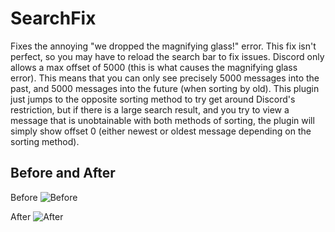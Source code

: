 
# SearchFix

Fixes the annoying "we dropped the magnifying glass!" error. This fix isn't perfect, so you may have to reload the search bar to fix issues. Discord only allows a max offset of 5000 (this is what causes the magnifying glass error). This means that you can only see precisely 5000 messages into the past, and 5000 messages into the future (when sorting by old). This plugin just jumps to the opposite sorting method to try get around Discord's restriction, but if there is a large search result, and you try to view a message that is unobtainable with both methods of sorting, the plugin will simply show offset 0 (either newest or oldest message depending on the sorting method).


## Before and After
Before
![Before](https://media.giphy.com/media/v1.Y2lkPTc5MGI3NjExYWk3MmcyZjV1ZmRya2d1Y3Fybjk0MXlhN3lveGhrdjJwemcyMHJxciZlcD12MV9pbnRlcm5hbF9naWZfYnlfaWQmY3Q9Zw/LyEAZ3iehro7ECp2VM/giphy.gif)

After
![After](https://media.giphy.com/media/v1.Y2lkPTc5MGI3NjExN2l3a2RyZXcwdzVvdjE0MHczNHprZ2dncXZyOTlvMDAwdHY2ZHZxayZlcD12MV9pbnRlcm5hbF9naWZfYnlfaWQmY3Q9Zw/5DdKEaH3ppmxsTJxcv/giphy.gif)
